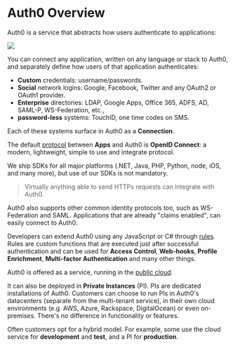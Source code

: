 # Auth0 Overview 

Auth0 is a service that abstracts how users authenticate to applications:

![](https://docs.google.com/drawings/d/1yZhoSFzCaqUpYOYDSeGfJI_lUrZ2ApMqzHaeJ7lk5OU/pub?w=713&amp;h=216)

You can connect any application, written on any language or stack to Auth0, and separately define how users of that application authenticates:

* **Custom** credentials: username/passwords.
* **Social** network logins: Google, Facebook, Twitter and any OAuth2 or OAuth1 provider.
* **Enterprise** directories: LDAP, Google Apps, Office 365, ADFS, AD, SAML-P, WS-Federation, etc.,
* **password-less** systems: TouchID, one time codes on SMS. 

Each of these systems surface in Auth0 as a __Connection__.

The default [protocol](protocols) between __Apps__ and Auth0 is __OpenID Connect__: a modern, lightweight, simple to use and integrate protocol. 

We ship SDKs for all major platforms (.NET, Java, PHP, Python, node, iOS, and many more), but use of our SDKs is not mandatory.

> Virtually anything able to send HTTPs requests can integrate with Auth0.  

Auth0 also supports other common identity protocols too, such as WS-Federation and SAML. Applications that are already "claims enabled", can easily connect to Auth0.

Developers can extend Auth0 using any JavaScript or C# through [rules](rules). Rules are custom functions that are executed just after successful authentication and can be used for __Access Control__, __Web-hooks__, __Profile Enrichment__, __Multi-factor Authentication__ and many other things.

Auth0 is offered as a service, running in the [public cloud](https://manage.auth0.com). 

It can also be deployed in __Private Instances__ (PI). PIs are dedicated installations of Auth0. Customers can choose to run PIs in Auth0's datacenters (separate from the multi-tenant service), in their own cloud environments (e.g. AWS, Azure, Rackspace, DigitalOcean) or even on-premises. There's no difference in functionality or features.

Often customers opt for a hybrid model. For example, some use the cloud service for __development__ and __test__, and a PI for __production__.
